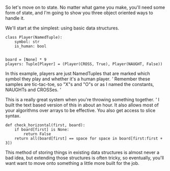 So let's move on to state. No matter what game you make, you'll need some form
of state, and I'm going to show you three object oriented ways to handle it.

We'll start at the simplest: using basic data structures.

    class Player(NamedTuple):
        symbol: str
        is_human: bool
    
    
    board = [None] * 9
    players: Tuple[Player] = (Player(CROSS, True), Player(NAUGHT, False))

In this example, players are just NamedTuples that are marked which symbol they
play and whether it's a human player. *'* Remember these samples are
tic-tac-toe, so "X"s and "O"s or as I named the constants, NAUGHTs and CROSSes. *'*

This is a really great system when you're throwing something together. *'* I 
built the text based version of this in about an hour. It also allows most of 
your algorithms over arrays to be effective. You also get access to slice
syntax.

    def check_horizontal(first, board):
        if board[first] is None:
            return False
        return all(board[first] == space for space in board[first:first + 3])

This method of storing things in existing data structures is almost never a bad
idea, but extending those structures is often tricky, so eventually, you'll
want want to move onto something a little more built for the job.
